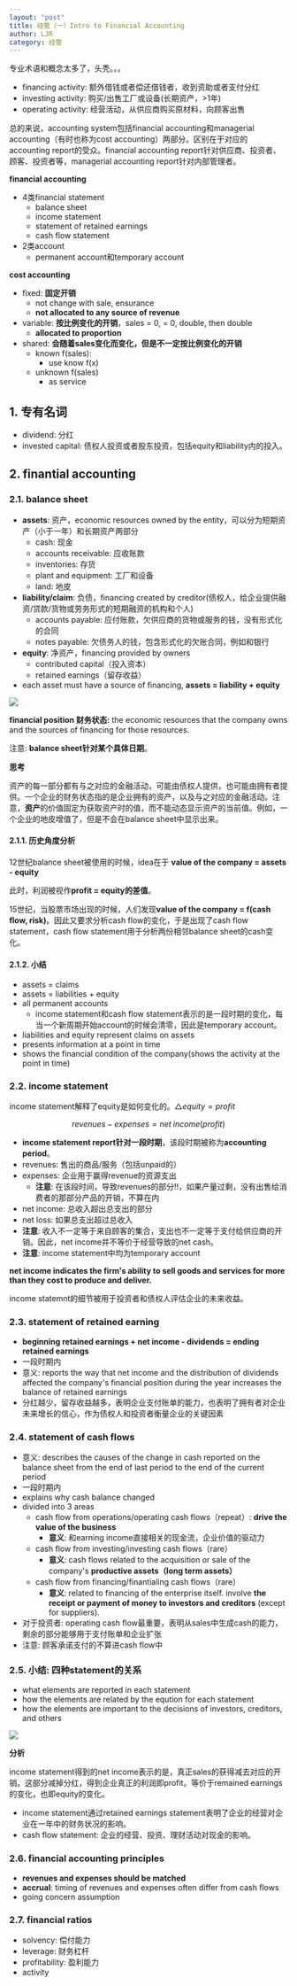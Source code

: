 ```yaml
---
layout: "post"
title: 经管（一）Intro to Financial Accounting
author: LJR
category: 经管
---
```


专业术语和概念太多了，头秃。。。

+ financing activity: 额外借钱或者偿还借钱者，收到资助或者支付分红
+ investing activity: 购买/出售工厂或设备(长期资产，>1年)
+ operating activity: 经营活动，从供应商购买原材料，向顾客出售

总的来说，accounting system包括financial accounting和managerial accounting（有时也称为cost accounting）两部分。区别在于对应的accounting report的受众。financial accounting report针对供应商、投资者、顾客、投资者等，managerial accounting report针对内部管理者。

**financial accounting**

+ 4类financial statement
  + balance sheet
  + income statement
  + statement of retained earnings
  + cash flow statement
+ 2类account
  + permanent account和temporary account

**cost accounting**

+ fixed: **固定开销**
  + not change with sale, ensurance
  + **not allocated to any source of revenue**
+ variable: **按比例变化的开销**，sales = 0, = 0, double, then double
  + **allocated to proportion**
+ shared: **会随着sales变化而变化，但是不一定按比例变化的开销**
  + known f(sales): 
    + use know f(x)
  + unknown f(sales)
    + as service

## 1. 专有名词

+ dividend: 分红
+ invested capital: 债权人投资或者股东投资，包括equity和liability内的投入。

## 2. finantial accounting

### 2.1. balance sheet

+ **assets**: 资产，economic resources owned by the entity，可以分为短期资产（小于一年）和长期资产两部分
  + cash: 现金
  + accounts receivable: 应收账款
  + inventories: 存货
  + plant and equipment: 工厂和设备
  + land: 地皮
+ **liability/claim**: 负债，financing created by creditor(债权人，给企业提供融资/贷款/货物或劳务形式的短期融资的机构和个人)
  + accounts payable: 应付账款，欠供应商的货物或服务的钱，没有形式化的合同
  + notes payable: 欠债务人的钱，包含形式化的欠账合同，例如和银行
+ **equity**: 净资产，financing provided by owners
  + contributed capital（投入资本）
  + retained earnings（留存收益）
+ each asset must have a source of financing, **assets = liability + equity**

![](/assets/images/econ/1-1.png)

**financial position 财务状态:** the economic resources that the company owns and the sources of financing for those resources.

注意: **balance sheet针对某个具体日期**。

**思考**

资产的每一部分都有与之对应的金融活动，可能由债权人提供，也可能由拥有者提供。一个企业的财务状态指的是企业拥有的资产，以及与之对应的金融活动。注意，**资产**的价值固定为获取资产时的值，而不能动态显示资产的当前值。例如，一个企业的地皮增值了，但是不会在balance sheet中显示出来。

#### 2.1.1. 历史角度分析

12世纪balance sheet被使用的时候，idea在于 **value of the company = assets - equity**

此时，利润被视作**profit = equity的差值**。

15世纪，当股票市场出现的时候，人们发现**value of the company = f(cash flow, risk)**。因此又要求分析cash flow的变化，于是出现了cash flow statement，cash flow statement用于分析两份相邻balance sheet的cash变化。

#### 2.1.2. 小结

+ assets = claims
+ assets = liabilities + equity
+ all permanent accounts
  + income statement和cash flow statement表示的是一段时期的变化，每当一个新周期开始account的时候会清零，因此是temporary account。
+ liabilities and equity represent claims on assets
+ presents information at a point in time
+ shows the financial condition of the company(shows the activity at the point in time)

### 2.2. income statement

income statement解释了equity是如何变化的。$\triangle equity = profit$

$$revenues - expenses = net\;income (profit)$$

+ **income statement report针对一段时期**，该段时期被称为**accounting period**。
+ revenues: 售出的商品/服务（包括unpaid的）
+ expenses: 企业用于赢得revenue的资源支出
  + **注意**: 在该段时间，导致revenues的部分!!，如果产量过剩，没有出售给消费者的那部分产品的开销，不算在内
+ net income: 总收入超出总支出的部分
+ net loss: 如果总支出超过总收入
+ **注意**: 收入不一定等于来自顾客的集合，支出也不一定等于支付给供应商的开销。因此，net income并不等价于经营导致的net cash。
+ **注意**: income statement中均为temporary account

**net income indicates the firm's ability to sell goods and services for more than they cost to produce and deliver.**

income statemnt的细节被用于投资者和债权人评估企业的未来收益。

### 2.3. statement of retained earning

+ **beginning retained earnings + net income - dividends = ending retained earnings**
+ 一段时期内
+ 意义: reports the way that net income and the distribution of dividends affected the company's financial position during the year increases the balance of retained earnings
+ 分红越少，留存收益越多，表明企业支付账单的能力，也表明了拥有者对企业未来增长的信心，作为债权人和投资者衡量企业的关键因素

### 2.4. statement of cash flows

+ 意义: describes the causes of the change in cash reported on the balance sheet from the end of last period to the end of the current period
+ 一段时期内
+ explains why cash balance changed
+ divided into 3 areas
  + cash flow from operations/operating cash flows（repeat）: **drive the value of the business**
    + **意义**: 和earning income直接相关的现金流，企业价值的驱动力
  + cash flow from investing/investing cash flows（rare）
    + **意义**: cash flows related to the acquisition or sale of the company's **productive assets（long term assets）**
  + cash flow from financing/finantialing cash flows（rare）
    + **意义**: related to financing of the enterprise itself. involve **the receipt or payment of money to investors and creditors** (except for suppliers).
+ 对于投资者: operating cash flow最重要，表明从sales中生成cash的能力，剩余的部分能够用于支付账单和企业扩张
+ 注意: 顾客承诺支付的不算进cash flow中

### 2.5. 小结: 四种statement的关系

+ what elements are reported in each statement
+ how the elements are related by the eqution for each statement
+ how the elements are important to the decisions of investors, creditors, and others

![](/assets/images/econ/1-2.png)

**分析**

income statement得到的net income表示的是，真正sales的获得减去对应的开销。这部分减掉分红，得到企业真正的利润即profit。等价于remained earnings的变化，也即equity的变化。

+ income statement通过retained earnings statement表明了企业的经营对企业在一年中的财务状况的影响。
+ cash flow statement: 企业的经营、投资、理财活动对现金的影响。

### 2.6. financial accounting principles

+ **revenues and expenses should be matched**
+ **accrual**: timing of revenues and expenses often differ from cash flows
+ going concern assumption

### 2.7. financial ratios

+ solvency: 偿付能力
+ leverage: 财务杠杆
+ profitability: 盈利能力
+ activity
